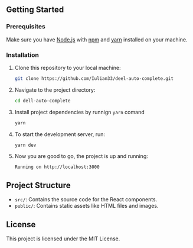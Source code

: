 ## Getting Started

### Prerequisites

Make sure you have [Node.js](https://nodejs.org/) with [npm](https://www.npmjs.com/) and [yarn](https://yarnpkg.com/)  installed on your machine.

### Installation

1. Clone this repository to your local machine:

   ```bash
   git clone https://github.com/Iulian33/deel-auto-complete.git

2. Navigate to the project directory:

   ```bash
   cd dell-auto-complete
   
3. Install project dependencies by runnign `yarn` comand
    ```bash
   yarn

4. To start the development server, run:
    ```bash
   yarn dev
   
5. Now you are good to go, the project is up and running:
    ```
   Running on http://localhost:3000
   ```

## Project Structure

- `src/`: Contains the source code for the React components.
- `public/`: Contains static assets like HTML files and images.

## License

This project is licensed under the MIT License.